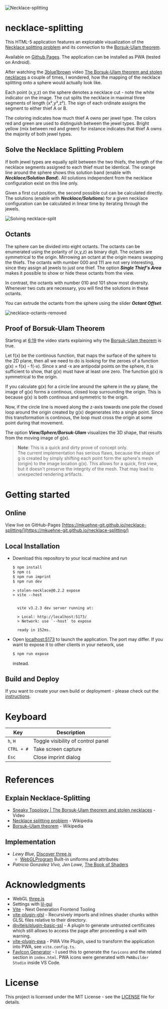 ![Necklace-splitting](./src/images/necklace.png)
# necklace-splitting
This HTML-5 application features an explorable visualization of the [Necklace splitting problem](https://en.wikipedia.org/wiki/Necklace_splitting_problem) and its connection to the [Borsuk-Ulam theorem](https://en.wikipedia.org/wiki/Borsuk%E2%80%93Ulam_theorem). 

Available on [Github Pages](https://mkuehne-git.github.io/necklace-splitting/). The application can be installed as PWA (tested on Android).

After watching the [3blue1brown](https://www.youtube.com/channel/UCYO_jab_esuFRV4b17AJtAw) video [The Borsuk-Ulam theorem and stolen necklaces](https://youtu.be/yuVqxCSsE7c) a couple of times, I wondered, how the mapping of the necklace splitting onto a sphere would actually look like.

Each point (x,y,z) on the sphere denotes a necklace cut - note the white indicator on the image. The cut splits the necklace in maximal three segments of length (x²,y²,z²). The sign of each ordinate assigns the segment to either thief A or B.

The coloring indicates how much thief A owns per jewel type. The colors red and green are used to distinguish between the jewel types. Bright yellow (mix between red and green) for instance indicates that thief A owns the majority of both jewel types.

## Solve the Necklace Splitting Problem
If both jewel types are equally split between the two thiefs, the length of the necklace segments assigned to each thief must be identical. The orange line around the sphere shows this solution band (enable with ***Necklace/Solution Band***). All solutions independent from the necklace configuration exist on this line only.

Given a first cut position, the second possible cut can be calculated directly. The solutions (enable with ***Necklace/Solutions***) for a given necklace configuration can be calculated in linear time by iterating through the jewels.

![Solving necklace-split](./src/images/necklace-with-solution.png)

## Octants
The sphere can be divided into eight octants. The octants can be enumerated using the polarity of (x,y,z) as binary digit. The octants are symmetrical to the origin. Mirrowing an octant at the origin means swapping the thiefs. The octants with number 000 and 111 are not very interesting, since they assign all jewels to just one thief. The option ***Single Thief's Area*** makes it possible to show or hide these octants from the view.

In contrast, the octants with number 010 and 101 show most diversity. Whenever two cuts are necessary, you will find the solutions in these octants.

You can extrude the octants from the sphere using the slider ***Octant Offset***.

![necklace-octants-removed](./src/images/necklace-octants.png)

## Proof of Borsuk-Ulam Theorem

Starting at [6:19](https://youtu.be/yuVqxCSsE7c?t=379) the video starts explaining why the [Borsuk–Ulam theorem](https://en.wikipedia.org/wiki/Borsuk%E2%80%93Ulam_theorem) is true.

Let f(x) be the continous function, that maps the surface of the sphere to the 2D plane, then all we need to do is looking for the zeroes of a function g(x) = f(x) - f(-x). Since x and -x are antipodal points on the sphere, it is sufficient to show, that g(x) must have at least one zero. The function g(x) is symmetrical to the origin. 

If you calculate g(x) for a circle line around the sphere in the xy plane, the image of g(x) forms a continous, closed loop surrounding the origin. This is because g(x) is both continous and symmetric to the origin. 

Now, if the circle line is moved along the z-axis towards one pole the closed loop around the origin created by g(x) degenerates into a single point. Since this transformation is continous, the loop must cross the origin at some point during that movement.

The option ***View/Sphere/Borsuk-Ulam*** visualizes the 3D shape, that results from the moving image of g(x). 

> **Note**: This is a quick and dirty prove of concept only.<br>
The current implementation has serious flaws, because the shape of g is created by simply shifting each point form the sphere's mesh (origin) to the image location g(x). This allows for a quick, first view, but it doesn't preserve the integrity of the mesh. That may lead to unexpected rendering artifacts.

# Getting started

## Online
View live on GitHub-Pages [https://mkuehne-git.github.io/necklace-splitting/](https://mkuehne-git.github.io/necklace-splitting/)

## Local Installation
* Download this repository to your local machine and run

    ```bash
    $ npm install
    $ npm ci
    $ npm run imprint
    $ npm run dev
    ```

    ```
    > stolen-necklace@0.2.2 expose
    > vite --host

    
      vite v3.2.3 dev server running at:

      > Local: http://localhost:5173/
      > Network: use `--host` to expose

      ready in 152ms.
    ```

* Open [localhost:5173](http://localhost:5173) to launch the application. The port may differ. If you want to expose it to other clients in your network, use

    ```bash
    $ npm run expose
    ```  
    instead.
   
## Build and Deploy

If you want to create your own build or deployment - please check out the [instructions](BUILD.md).

# Keyboard

|Key|Description|
|---|---|
|```h```, ```H```|Toggle visibility of control panel|
|```CTRL + #```|Take screen capture|
|```Esc```|Close imprint dialog|

# References

## Explain Necklace-Splitting

* [Sneaky Topology | The Borsuk-Ulam theorem and stolen necklaces](https://youtu.be/yuVqxCSsE7c) - Video
* [Necklace splitting problem](https://en.wikipedia.org/wiki/Necklace_splitting_problem) - Wikipedia
* [Borsuk–Ulam theorem](https://en.wikipedia.org/wiki/Borsuk%E2%80%93Ulam_theorem) - Wikipedia

## Implementation

* *Lewy Blue,* [Discover three.js](https://discoverthreejs.com/)
    * [WebGLProgram](https://threejs.org/docs/#api/en/renderers/webgl/WebGLProgram) Built-in uniforms and attributes
* *Patricio Gonzalez Vivo, Jen Lowe,* [The Book of Shaders](https://thebookofshaders.com/)

# Acknowledgments

* WebGL [three.js](https://threejs.org/)
* Settings with [lil-gui](https://github.com/georgealways/lil-gui)
* [Vite](https://github.com/vitejs/vite) - Next Generation Frontend Tooling
* [vite-plugin-glsl](https://www.npmjs.com/package/vite-plugin-glsl) - Recursively imports and inlines shader chunks within GLSL files relative to their directory.
* [@vitejs/plugin-basic-ssl](https://www.npmjs.com/package/@vitejs/plugin-basic-ssl) - A plugin to generate untrusted certificates which still allows to access the page after proceeding a wall with warning.
* [vite-plugin-pwa](https://vite-pwa-org.netlify.app/) - PWA Vite Plugin, used to transform the application into PWA, see `vite.config.ts`.
* [FavIcon Generator](https://realfavicongenerator.net/) - I used this to generate the `favicons` and the related section in `index.html`. PWA icons were generated with `PWABuilder Studio` inside VS Code.
# License

This project is licensed under the MIT License - see the [LICENSE](https://github.com/mkuehne-git/necklace-splitting/blob/main/LICENSE) file for details.
